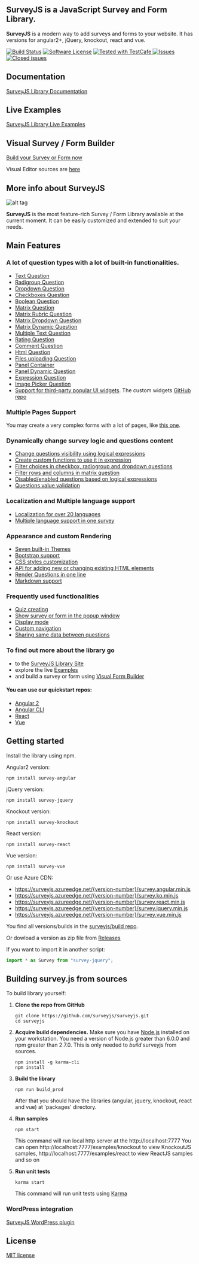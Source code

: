 ## **SurveyJS** is a JavaScript Survey and Form Library.

**SurveyJS** is a modern way to add surveys and forms to your website. It has versions for angular2+, jQuery, knockout, react and vue.

[![Build Status](https://travis-ci.org/surveyjs/surveyjs.svg?branch=master)](https://travis-ci.org/surveyjs/surveyjs) [![Software License](https://img.shields.io/badge/license-MIT-brightgreen.svg?style=flat)](LICENSE)
<a href="https://github.com/DevExpress/testcafe">
<img alt="Tested with TestCafe" src="https://img.shields.io/badge/tested%20with-TestCafe-2fa4cf.svg">
</a>
<a href="https://github.com/surveyjs/surveyjs/issues">
<img alt="Issues" src="https://img.shields.io/github/issues/surveyjs/surveyjs.svg">
</a>
<a href="https://github.com/surveyjs/surveyjs/issues?utf8=%E2%9C%93&q=is%3Aissue+is%3Aclosed+">
<img alt="Closed issues" src="https://img.shields.io/github/issues-closed/surveyjs/surveyjs.svg">
</a>

## Documentation

[SurveyJS Library Documentation](https://surveyjs.io/Documentation/Library/)

## Live Examples

[SurveyJS Library Live Examples](https://surveyjs.io/Examples/Library/)

## Visual Survey / Form Builder

[Build your Survey or Form now](https://surveyjs.io/survey/Builder/)

Visual Editor sources are [here](https://github.com/surveyjs/editor)

## More info about SurveyJS

![alt tag](https://cloud.githubusercontent.com/assets/22315929/22462339/ed33f60a-e7bd-11e6-942b-72882e6bf1db.gif)

**SurveyJS** is the most feature-rich Survey / Form Library available at the current moment. It can be easily customized and extended to suit your needs.

## Main Features

### A lot of question types with a lot of built-in functionalities.

* [Text Question](https://surveyjs.io/Examples/Library/?id=questiontype-text)
* [Radigroup Question](https://surveyjs.io/Examples/Library/?id=questiontype-radiogroup)
* [Dropdown Question](https://surveyjs.io/Examples/Library/?id=questiontype-dropdown)
* [Checkboxes Question](https://surveyjs.io/Examples/Library/?id=questiontype-checkbox)
* [Boolean Question](https://surveyjs.io/Examples/Library/?id=questiontype-boolean)
* [Matrix Question](https://surveyjs.io/Examples/Library/?id=questiontype-matrix)
* [Matrix Rubric Question](https://surveyjs.io/Examples/Library/?id=questiontype-matrix-rubric)
* [Matrix Dropdown Question](https://surveyjs.io/Examples/Library/?id=questiontype-matrixdropdown)
* [Matrix Dynamic Question](https://surveyjs.io/Examples/Library/?id=questiontype-matrixdynamic)
* [Multiple Text Question](https://surveyjs.io/Examples/Library/?id=questiontype-multipletext)
* [Rating Question](https://surveyjs.io/Examples/Library/?id=questiontype-rating)
* [Comment Question](https://surveyjs.io/Examples/Library/?id=questiontype-comment)
* [Html Question](https://surveyjs.io/Examples/Library/?id=questiontype-html)
* [Files uploading Question](https://surveyjs.io/Examples/Library/?id=questiontype-file)
* [Panel Container](https://surveyjs.io/Examples/Library/?id=questiontype-panel)
* [Panel Dynamic Question](https://surveyjs.io/Examples/Library/?id=questiontype-paneldynamic)
* [Expression Question](https://surveyjs.io/Examples/Library/?id=questiontype-expression)
* [Image Picker Question](https://surveyjs.io/Examples/Library/?id=questiontype-imagepicker)
* [Support for third-party popular UI widgets](https://surveyjs.io/Examples/Library/?id=custom-widget-select2). The custom widgets [GitHub repo](https://github.com/surveyjs/widgets)

### Multiple Pages Support

You may create a very complex forms with a lot of pages, like [this one](https://surveyjs.io/Examples/Library/?id=real-patient-history).

### Dynamically change survey logic and questions content

* [Change questions visibility using logical expressions](https://surveyjs.io/Examples/Library/?id=condition-kids)
* [Create custom functions to use it in expression](https://surveyjs.io/Examples/Library/?id=condition-customfunctions)
* [Filter choices in checkbox, radiogroup and dropdown questions](https://surveyjs.io/Examples/Library/?id=condition-choicesVisibleIf)
* [Filter rows and columns in matrix question](https://surveyjs.io/Examples/Library/?id=condition-matrixVisibleIf)
* [Disabled/enabled questions based on logical expressions](https://surveyjs.io/Examples/Library/?id=condition-enable-kids)
* [Questions value validation](https://surveyjs.io/Examples/Library/?id=validators-standard)

### Localization and Multiple language support

* [Localization for over 20 languages](https://surveyjs.io/Examples/Library/?id=survey-localization&platform)
* [Multiple language support in one survey](https://surveyjs.io/Examples/Library/?id=survey-multilanguages)

### Appearance and custom Rendering

* [Seven built-in Themes](https://surveyjs.io/Examples/Library/?id=darkblue-theme)
* [Bootstrap support](https://surveyjs.io/Examples/Library/?id=bootstrap-theme)
* [CSS styles customization](https://surveyjs.io/Examples/Library/?id=survey-cssclasses)
* [API for adding new or changing existing HTML elements](https://surveyjs.io/Examples/Library/?id=survey-afterrender)
* [Render Questions in one line](https://surveyjs.io/Examples/Library/?id=survey-startwithnewline)
* [Markdown support](https://surveyjs.io/Examples/Library/?id=survey-markdown-radiogroup)

### Frequently used functionalities

* [Quiz creating](https://surveyjs.io/Examples/Library/?id=survey-quiz)
* [Show survey or form in the popup window](https://surveyjs.io/Examples/Library/?id=survey-window)
* [Display mode](https://surveyjs.io/Examples/Library/?id=survey-displaymode)
* [Custom navigation](https://surveyjs.io/Examples/Library/?id=survey-customnavigation)
* [Sharing same data between questions](https://surveyjs.io/Examples/Library/?id=survey-shareddata)

### To find out more about the library go

* to the [SurveyJS Library Site](https://surveyjs.io/Library)
* explore the live [Examples](https://www.surveyjs.io/Examples/Library)
* and build a survey or form using [Visual Form Builder](https://surveyjs.io/survey/Builder/)

#### You can use our quickstart repos:

* [Angular 2](https://github.com/surveyjs/surveyjs_angular_quickstart)
* [Angular CLI](https://github.com/surveyjs/surveyjs_angular_cli)
* [React](https://github.com/surveyjs/surveyjs_react_quickstart)
* [Vue](https://github.com/surveyjs/surveyjs_vue_quickstart)

## Getting started

Install the library using npm.

Angular2 version:

```
npm install survey-angular
```

jQuery version:

```
npm install survey-jquery
```

Knockout version:

```
npm install survey-knockout
```

React version:

```
npm install survey-react
```

Vue version:

```
npm install survey-vue
```

Or use Azure CDN:

* https://surveyjs.azureedge.net/{version-number}/survey.angular.min.js
* https://surveyjs.azureedge.net/{version-number}/survey.ko.min.js
* https://surveyjs.azureedge.net/{version-number}/survey.react.min.js
* https://surveyjs.azureedge.net/{version-number}/survey.jquery.min.js
* https://surveyjs.azureedge.net/{version-number}/survey.vue.min.js

You find all versions/builds in the [surveyjs/build repo](https://github.com/surveyjs/builds).

Or dowload a version as zip file from [Releases](https://github.com/surveyjs/surveyjs/releases)

If you want to import it in another script:

```javascript
import * as Survey from "survey-jquery";
```

## Building survey.js from sources

To build library yourself:

1.  **Clone the repo from GitHub**

    ```
    git clone https://github.com/surveyjs/surveyjs.git
    cd surveyjs
    ```

2.  **Acquire build dependencies.** Make sure you have [Node.js](http://nodejs.org/) installed on your workstation. You need a version of Node.js greater than 6.0.0 and npm greater than 2.7.0. This is only needed to _build_ surveyjs from sources.

    ```
    npm install -g karma-cli
    npm install
    ```

3.  **Build the library**

    ```
    npm run build_prod
    ```

    After that you should have the libraries (angular, jquery, knockout, react and vue) at 'packages' directory.

4.  **Run samples**

    ```
    npm start
    ```

    This command will run local http server at the http://localhost:7777
    You can open http://localhost:7777/examples/knockout to view KnockoutJS samples, http://localhost:7777/examples/react to view ReactJS samples and so on

5.  **Run unit tests**
    ```
    karma start
    ```
    This command will run unit tests using [Karma](https://karma-runner.github.io/0.13/index.html)

### WordPress integration

[SurveyJS WordPress plugin](https://wordpress.org/plugins/surveyjs/)

## License

[MIT license](https://github.com/surveyjs/surveyjs/blob/master/LICENSE)
